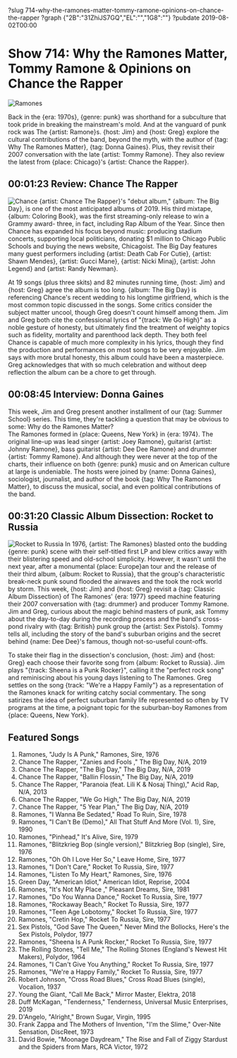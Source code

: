 ?slug 714-why-the-ramones-matter-tommy-ramone-opinions-on-chance-the-rapper
?graph {"2B":"31ZhiJS7GQ","EL":"","1G8":""}
?pubdate 2019-08-02T00:00
# Show 714: Why the Ramones Matter, Tommy Ramone & Opinions on Chance the Rapper

![Ramones](https://static.soundopinions.org/images/2019/ramones_talk.jpg)

Back in the {era: 1970s}, {genre: punk} was shorthand for a subculture that took pride in breaking the mainstream's mold. And at the vanguard of punk rock was The {artist: Ramone}s. {host: Jim} and {host: Greg} explore the cultural contributions of the band, beyond the myth, with the author of {tag: Why The Ramones Matter}, {tag: Donna Gaines}. Plus, they revisit their 2007 conversation with the late {artist: Tommy Ramone}. They also review the latest from {place: Chicago}'s {artist: Chance the Rapper}.

## 00:01:23 Review: Chance The Rapper
![Chance](https://static.soundopinions.org/assets/714/2B0.jpeg)
{artist: Chance The Rapper}'s "debut album," {album: The Big Day}, is one of the most anticipated albums of 2019. His third mixtape, {album: Coloring Book}, was the first streaming-only release to win a Grammy award- three, in fact, including Rap Album of the Year. Since then Chance has expanded his focus beyond music: producing stadium concerts, supporting local politicians, donating $1 million to Chicago Public Schools and buying the news website, Chicagoist. The Big Day features many guest performers including {artist: Death Cab For Cutie}, {artist: Shawn Mendes}, {artist: Gucci Mane}, {artist: Nicki Minaj}, {artist: John Legend} and {artist: Randy Newman}.

At 19 songs (plus three skits) and 82 minutes running time, {host: Jim} and {host: Greg} agree the album is too long. {album: The Big Day} is referencing Chance's recent wedding to his longtime girlfriend, which is the most common topic discussed in the songs. Some critics consider the subject matter uncool, though Greg doesn't count himself among them. Jim and Greg both cite the confessional lyrics of "{track: We Go High}" as a noble gesture of honesty, but ultimately find the treatment of weighty topics such as fidelity, mortality and parenthood lack depth. They both feel Chance is capable of much more complexity in his lyrics, though they find the production and performances on most songs to be very enjoyable. Jim says with more brutal honesty, this album could have been a masterpiece. Greg acknowledges that with so much celebration and without deep reflection the album can be a chore to get through.

## 00:08:45 Interview: Donna Gaines
This week, Jim and Greg present another installment of our {tag: Summer School} series. This time, they're tackling a question that may be obvious to some: Why do the Ramones Matter?	
The Ramones formed in {place: Queens, New York} in {era: 1974}. The original line-up was lead singer {artist: Joey Ramone}, guitarist {artist: Johnny Ramone}, bass guitarist {artist: Dee Dee Ramone} and drummer {artist: Tommy Ramone}. And although they were never at the top of the charts, their influence on both {genre: punk} music and on American culture at large is undeniable. The hosts were joined by {name: Donna Gaines}, sociologist, journalist, and author of the book {tag: Why The Ramones Matter}, to discuss the musical, social, and even political contributions of the band.	

## 00:31:20 Classic Album Dissection: Rocket to Russia
![Rocket to Russia](https://static.soundopinions.org/assets/714/1G80.jpg)
In 1976, {artist: The Ramones} blasted onto the budding {genre: punk} scene with their self-titled first LP and blew critics away with their blistering speed and old-school simplicity. However, it wasn't until the next year, after a monumental {place: Europe}an tour and the release of their third album, {album: Rocket to Russia}, that the group's characteristic break-neck punk sound flooded the airwaves and the took the rock world by storm. 
This week, {host: Jim} and {host: Greg} revisit a {tag: Classic Album Dissection} of The Ramones' {era: 1977} speed machine featuring their 2007 conversation with {tag: drummer} and producer Tommy Ramone. Jim and Greg, curious about the magic behind masters of punk, ask Tommy about the day-to-day during the recording process and the band's cross-pond rivalry with {tag: British} punk group the {artist: Sex Pistols}. Tommy tells all, including the story of the band's suburban origins and the secret behind {name: Dee Dee}'s famous, though not-so-useful count-offs. 

To stake their flag in the dissection's conclusion, {host: Jim} and {host: Greg} each choose their favorite song from {album: Rocket to Russia}. Jim plays "{track: Sheena is a Punk Rocker}", calling it the "perfect rock song" and reminiscing about his young days listening to The Ramones. Greg settles on the song {track: "We're a Happy Family"} as a representation of the Ramones knack for writing catchy social commentary. The song satirizes the idea of perfect suburban family life represented so often by TV programs at the time, a poignant topic for the suburban-boy Ramones from {place: Queens, New York}. 


## Featured Songs
1. Ramones, "Judy Is A Punk," Ramones, Sire, 1976
1. Chance The Rapper, "Zanies and Fools ," The Big Day, N/A, 2019
1. Chance The Rapper, "The Big Day," The Big Day, N/A, 2019
1. Chance The Rapper, "Ballin Flossin," The Big Day, N/A, 2019
1. Chance The Rapper, "Paranoia (feat. Lili K & Nosaj Thing)," Acid Rap, N/A, 2013
1. Chance The Rapper, "We Go High," The Big Day, N/A, 2019
1. Chance The Rapper, "5 Year Plan," The Big Day, N/A, 2019
1. Ramones, "I Wanna Be Sedated," Road To Ruin, Sire, 1978
1. Ramones, "I Can't Be (Demo)," All That Stuff And More (Vol. 1), Sire, 1990
1. Ramones, "Pinhead," It's Alive, Sire, 1979
1. Ramones, "Blitzkrieg Bop (single version)," Blitzkrieg Bop (single), Sire, 1976
1. Ramones, "Oh Oh I Love Her So," Leave Home, Sire, 1977
1. Ramones, "I Don't Care," Rocket To Russia, Sire, 1977
1. Ramones, "Listen To My Heart," Ramones, Sire, 1976
1. Green Day, "American Idiot," American Idiot, Reprise, 2004
1. Ramones, "It's Not My Place ," Pleasant Dreams, Sire, 1981
1. Ramones, "Do You Wanna Dance," Rocket To Russia, Sire, 1977
1. Ramones, "Rockaway Beach," Rocket To Russia, Sire, 1977
1. Ramones, "Teen Age Lobotomy," Rocket To Russia, Sire, 1977
1. Ramones, "Cretin Hop," Rocket To Russia, Sire, 1977
1. Sex Pistols, "God Save The Queen," Never Mind the Bollocks, Here's the Sex Pistols, Polydor, 1977
1. Ramones, "Sheena Is A Punk Rocker," Rocket To Russia, Sire, 1977
1. The Rolling Stones, "Tell Me," The Rolling Stones (England's Newest Hit Makers), Polydor, 1964
1. Ramones, "I Can't Give You Anything," Rocket To Russia, Sire, 1977
1. Ramones, "We're a Happy Family," Rocket To Russia, Sire, 1977
1. Robert Johnson, "Cross Road Blues," Cross Road Blues (single), Vocalion, 1937
1. Young the Giant, "Call Me Back," Mirror Master, Elektra, 2018
1. Duff McKagan, "Tenderness," Tenderness, Universal Music Enterprises, 2019
1. D'Angelo, "Alright," Brown Sugar, Virgin, 1995
1. Frank Zappa and The Mothers of Invention, "I'm the Slime," Over-Nite Sensation, DiscReet, 1973
1. David Bowie, "Moonage Daydream," The Rise and Fall of Ziggy Stardust and the Spiders from Mars, RCA Victor, 1972
